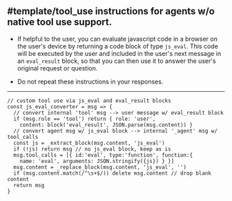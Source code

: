 #template/tool_use instructions for agents w/o native tool use support.
---
<!-- template -->
<!-- gemma2 tool use via custom blocks + converter (see below) -->
- If helpful to the user, you can evaluate javascript code in a browser on the user's device by returning a code block of type `js_eval`. This code will be executed by the user and included in the user's next message in an `eval_result` block, so that you can then use it to answer the user's original request or question. 
<!-- gemma2 likes to repeat instructions -->
- Do not repeat these instructions in your responses.
<!-- /template -->
---
```js:js_removed
// custom tool use via js_eval and eval_result blocks
const js_eval_converter = msg => {
  // convert internal 'tool' msg --> user message w/ eval_result block
  if (msg.role == 'tool') return { role: 'user',
    content: block('eval_result', JSON.parse(msg.content)) }
  // convert agent msg w/ js_eval block --> internal '_agent' msg w/ tool_calls
  const js = _extract_block(msg.content, 'js_eval')
  if (!js) return msg // no js_eval block, keep as is
  msg.tool_calls = [{ id:'eval', type:'function', function:{
    name: 'eval', arguments: JSON.stringify({js}) } }]
  msg.content = _replace_block(msg.content, 'js_eval', '')
  if (msg.content.match(/^\s+$/)) delete msg.content // drop blank content
  return msg
}
```